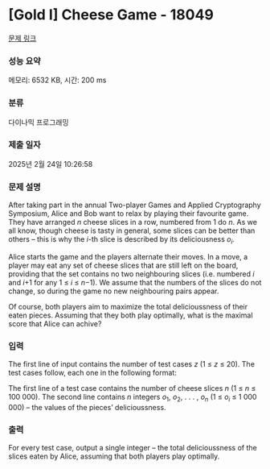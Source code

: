 # [Gold I] Cheese Game - 18049 

[문제 링크](https://www.acmicpc.net/problem/18049) 

### 성능 요약

메모리: 6532 KB, 시간: 200 ms

### 분류

다이나믹 프로그래밍

### 제출 일자

2025년 2월 24일 10:26:58

### 문제 설명

<p>After taking part in the annual Two-player Games and Applied Cryptography Symposium, Alice and Bob want to relax by playing their favourite game. They have arranged <em>n</em> cheese slices in a row, numbered from 1 do <em>n</em>. As we all know, though cheese is tasty in general, some slices can be better than others – this is why the <em>i</em>-th slice is described by its deliciousness <em>o<sub>i</sub></em>.</p>

<p>Alice starts the game and the players alternate their moves. In a move, a player may eat any set of cheese slices that are still left on the board, providing that the set contains no two neighbouring slices (i.e. numbered <em>i</em> and <em>i</em>+1 for any 1 ≤ <em>i</em> ≤ <em>n</em>−1). We assume that the numbers of the slices do not change, so during the game no new neighbouring pairs appear.</p>

<p>Of course, both players aim to maximize the total delicioussness of their eaten pieces. Assuming that they both play optimally, what is the maximal score that Alice can achive?</p>

### 입력 

 <p>The first line of input contains the number of test cases <em>z</em> (1 ≤ <em>z</em> ≤ 20). The test cases follow, each one in the following format:</p>

<p>The first line of a test case contains the number of cheese slices <em>n</em> (1 ≤ <em>n</em> ≤ 100 000). The second line contains <em>n</em> integers <em>o</em><sub>1</sub>, <em>o</em><sub>2</sub>, . . . , <em>o<sub>n</sub></em> (1 ≤ <em>o<sub>i</sub></em> ≤ 1 000 000) – the values of the pieces’ delicioussness.</p>

### 출력 

 <p>For every test case, output a single integer – the total delicioussness of the slices eaten by Alice, assuming that both players play optimally.</p>

